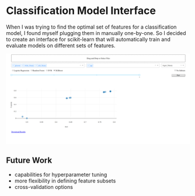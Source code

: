 # Classification Model Interface
When I was trying to find the optimal set of features for a classification model, I found myself plugging them in manually one-by-one. So I decided to create an interface for scikit-learn that will automatically train and evaluate models on different sets of features.

![readme img](./img/classification_interface.PNG)

## Future Work
* capabilities for hyperparameter tuning
* more flexibility in defining feature subsets
* cross-validation options